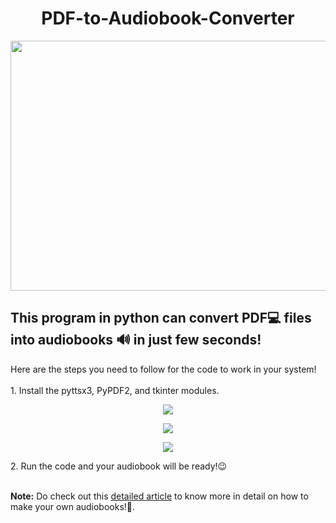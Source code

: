 <h1 align="center">PDF-to-Audiobook-Converter</h1>
<p align="center"><img width=600 height= 400 src="https://user-images.githubusercontent.com/83356926/149663430-92f69d36-6249-4777-a63f-c67e6807098f.png"></p>
<h2>This program in python can convert PDF💻 files into audiobooks 🔊 in just few seconds!</h2>
Here are the steps you need to follow for the code to work in your system!<br><br>
1. Install the pyttsx3, PyPDF2, and tkinter modules.
<p align="center"><img src="https://miro.medium.com/max/363/1*k_M_v08Nca8zrU66kZ_qXQ.png"></p>
<p align="center"><img src="https://miro.medium.com/max/375/1*nUkFHj0miW_BBP85konbBQ.png"></p>
<p align="center"><img src="https://user-images.githubusercontent.com/83356926/143576501-03aee77b-05da-4d42-9bf3-3b1149c565ff.png"></p>
2. Run the code and your audiobook will be ready!😉<br><br>

<p><b>Note:</b> Do check out this <a target="_blank" href="https://medium.com/@theriyasharma24/c741316ae909">detailed article</a> to know more in detail on how to make your own audiobooks!📜.


